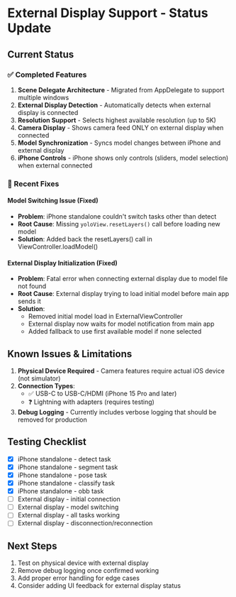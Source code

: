 # External Display Support - Status Update

## Current Status

### ✅ Completed Features
1. **Scene Delegate Architecture** - Migrated from AppDelegate to support multiple windows
2. **External Display Detection** - Automatically detects when external display is connected
3. **Resolution Support** - Selects highest available resolution (up to 5K)
4. **Camera Display** - Shows camera feed ONLY on external display when connected
5. **Model Synchronization** - Syncs model changes between iPhone and external display
6. **iPhone Controls** - iPhone shows only controls (sliders, model selection) when external connected

### 🔧 Recent Fixes

#### Model Switching Issue (Fixed)
- **Problem**: iPhone standalone couldn't switch tasks other than detect
- **Root Cause**: Missing `yoloView.resetLayers()` call before loading new model
- **Solution**: Added back the resetLayers() call in ViewController.loadModel()

#### External Display Initialization (Fixed)
- **Problem**: Fatal error when connecting external display due to model file not found
- **Root Cause**: External display trying to load initial model before main app sends it
- **Solution**: 
  - Removed initial model load in ExternalViewController
  - External display now waits for model notification from main app
  - Added fallback to use first available model if none selected

## Known Issues & Limitations

1. **Physical Device Required** - Camera features require actual iOS device (not simulator)
2. **Connection Types**:
   - ✅ USB-C to USB-C/HDMI (iPhone 15 Pro and later)
   - ❓ Lightning with adapters (requires testing)
3. **Debug Logging** - Currently includes verbose logging that should be removed for production

## Testing Checklist

- [x] iPhone standalone - detect task
- [x] iPhone standalone - segment task
- [x] iPhone standalone - pose task
- [x] iPhone standalone - classify task
- [x] iPhone standalone - obb task
- [ ] External display - initial connection
- [ ] External display - model switching
- [ ] External display - all tasks working
- [ ] External display - disconnection/reconnection

## Next Steps

1. Test on physical device with external display
2. Remove debug logging once confirmed working
3. Add proper error handling for edge cases
4. Consider adding UI feedback for external display status